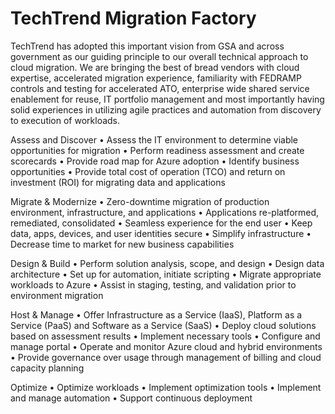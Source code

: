# TechTrend Migration Factory

TechTrend has adopted this important vision from GSA and across government as our guiding principle to our overall technical approach to cloud migration.  We are bringing the best of bread vendors with cloud expertise, accelerated migration experience, familiarity with FEDRAMP controls and testing for accelerated ATO, enterprise wide shared service enablement for reuse, IT portfolio management and most importantly having solid experiences in utilizing agile practices and automation from discovery to execution of workloads.

Assess and Discover
• Assess the IT environment to determine viable opportunities for migration
• Perform readiness assessment and create scorecards
• Provide road map for Azure adoption
• Identify business opportunities
• Provide total cost of operation (TCO) and return on investment (ROI) for migrating data and applications

Migrate & Modernize
• Zero-downtime migration of production environment, infrastructure, and applications
• Applications re-platformed, remediated, consolidated
• Seamless experience for the end user
• Keep data, apps, devices, and user identities secure
• Simplify infrastructure
• Decrease time to market for new business capabilities

Design & Build
• Perform solution analysis, scope, and design
• Design data architecture
• Set up for automation, initiate scripting
• Migrate appropriate workloads to Azure
• Assist in staging, testing, and validation prior to environment migration

Host & Manage
• Offer Infrastructure as a Service (IaaS), Platform as a Service (PaaS) and Software as a Service (SaaS)
• Deploy cloud solutions based on assessment results
• Implement necessary tools
• Configure and manage portal
• Operate and monitor Azure cloud and hybrid environments
• Provide governance over usage through management of billing and cloud capacity planning

Optimize
• Optimize workloads
• Implement optimization tools
• Implement and manage automation
• Support continuous deployment

